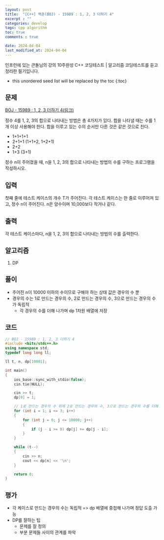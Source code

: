 ```yaml
---
layout: post
title:  "[C++] 백준(BOJ) - 15989 : 1, 2, 3 더하기 4"
excerpt : ""
categories: develop
tags: cpp algorithm
toc: true
comments : true

date: 2024-04-04
last_modified_at: 2024-04-04
---
```

> <span style="font-size: 80%">
인프런에 있는 큰돌님의 강의 10주완성 C++ 코딩테스트 | 알고리즘 코딩테스트를 듣고 정리한 필기입니다.</span>

<!--more-->

* this unordered seed list will be replaced by the toc
{:toc}

## 문제 

[BOJ - 15989 : 1, 2, 3 더하기 4(링크)](https://www.acmicpc.net/problem/15989) 

정수 4를 1, 2, 3의 합으로 나타내는 방법은 총 4가지가 있다. 합을 나타낼 때는 수를 1개 이상 사용해야 한다. 합을 이루고 있는 수의 순서만 다른 것은 같은 것으로 친다.

- 1+1+1+1
- 2+1+1 (1+1+2, 1+2+1)
- 2+2
- 1+3 (3+1)

정수 n이 주어졌을 때, n을 1, 2, 3의 합으로 나타내는 방법의 수를 구하는 프로그램을 작성하시오.

## 입력
첫째 줄에 테스트 케이스의 개수 T가 주어진다. 각 테스트 케이스는 한 줄로 이루어져 있고, 정수 n이 주어진다. n은 양수이며 10,000보다 작거나 같다.


## 출력
각 테스트 케이스마다, n을 1, 2, 3의 합으로 나타내는 방법의 수를 출력한다.



## 알고리즘
1. DP

## 풀이
- 주어진 n이 10000 이하의 수이므로 구해야 하는 상태 값은 경우의 수 뿐
- 경우의 수는 1로 만드는 경우의 수, 2로 만드는 경우의 수, 3으로 만드는 경우의 수가 독립적
  - 각 경우의 수를 더해 나가며 dp 1차원 배열에 저장

## 코드
```cpp
// BOJ - 15989 : 1, 2, 3 더하기 4
#include <bits/stdc++.h>
using namespace std;
typedef long long ll;

ll t, n, dp[10001];

int main()
{
	ios_base::sync_with_stdio(false);
	cin.tie(NULL);

	cin >> t;
	dp[0] = 1;

	// 1로 만드는 경우의 수 위에 2로 만드는 경우의 수, 3으로 만드는 경우의 수를 더해 나가기
	for (int i = 1; i <= 3; i++)
	{
		for (int j = 0; j <= 10000; j++)
		{
			if (j - i >= 0) dp[j] += dp[j - i];
		}
	}

	while (t--)
	{
		cin >> n;
		cout << dp[n] << '\n';
	}

	return 0;
}
```


## 평가  
- 각 케이스로 만드는 경우의 수는 독립적 => dp 배열에 중첩해 나가며 정답 도출 가능
- DP를 잘하는 팁
  - 문제를 잘 정의
  - 부분 문제들 사이의 관계를 파악
